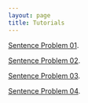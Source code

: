 ```yaml
---
layout: page
title: Tutorials
---
```


<a href="tutorial01/index.html">Sentence Problem 01</a>.

<a href="tutorial01/index.html">Sentence Problem 02</a>.

<a href="tutorial01/index.html">Sentence Problem 03</a>.

<a href="tutorial01/index.html">Sentence Problem 04</a>.

